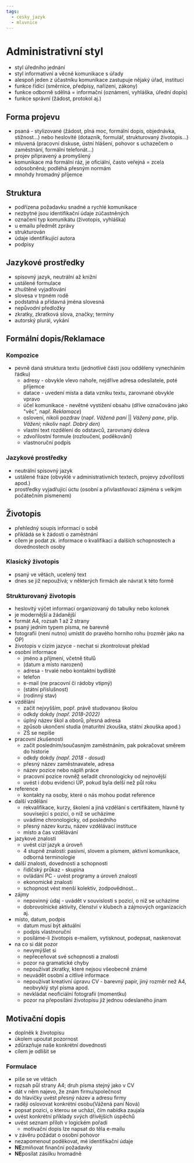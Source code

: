 ```yaml
---
tags:
  - cesky_jazyk
  - mluvnice
---
```

# Administrativní styl
* styl úředního jednání
* styl informativní a věcné komunikace s úřady
* alespoň jeden z účastníku komunikace zastupuje nějaký úřad, instituci
* funkce řídící (směrnice, předpisy, nařízení, zákony)
* funkce odborně sdělná = informační (oznámení, vyhláška, úřední dopis)
* funkce správní (žádost, protokol aj.)
## Forma projevu
* psaná - stylizované (žádost, plná moc, formální dopis, objednávka, stížnost...) nebo heslovité (dotazník, formulář, strukturovaný životopis...)
* mluvená (pracovní diskuse, ústní hlášení, pohovor s uchazečem o zaměstnání, formální telefonát...)
* projev připravený a promyšlený
* komunikace má formální ráz, je oficiální, často veřejná = zcela odosobněná; podléhá přesným normám
* mnohdy hromadný příjemce
## Struktura
* podřízena požadavku snadné a rychlé komunikace
* nezbytné jsou identifikační údaje zúčastněných
* označení typ komunikátu (životopis, vyhláška)
* u emailu předmět zprávy
* strukturován
* údaje identifikující autora
* podpisy
## Jazykové prostředky
* spisovný jazyk, neutrální až knižní
* ustálené formulace
* zhuštěné vyjadřování
* slovesa v trpném rodě
* podstatná a přídavná jména slovesná
* nepůvodní předložky
* zkratky, zkratková slova, značky; termíny
* autorský plurál, vykání
## Formální dopis/Reklamace
### Kompozice
* pevně daná struktura textu (jednotlivé části jsou odděleny vynecháním řádku)
	* adresy - obvykle vlevo nahoře, nejdříve adresa odesílatele, poté příjemce
	* datace - uvedení místa a data vzniku textu, zarovnané obvykle vpravo
	* účel komunikace - nevětné vystižení obsahu (dříve označováno jako "věc", např. *Reklamace*)
	* oslovení, nikoli pozdrav (např. *Vážená paní*  || *Vážený pane*, příp. *Vážení*; nikoliv např. *Dobrý den*)
	* vlastní text rozdělení do odstavců, zarovnaný doleva
	* zdvořilostní formule (rozloučení, poděkování)
	* vlastnoruční podpis
### Jazykové prostředky
* neutrální spisovný jazyk
* ustálené fráze (obvyklé v administrativních textech, projevy zdvořilosti apod.)
* prostředky vyjadřující úctu (osobní a přivlastňovací zájména s velkým počátečním písmenem)

## Životopis
* přehledný soupis informací o sobě
* přikládá se k žádosti o zaměstnání
* cílem je podat zk. informace o kvalifikaci a dalších schopnostech a dovednostech osoby
### Klasický životopis
* psaný ve větách, ucelený text
* dnes se již nepoužívá; v některých firmách ale návrat k této formě
### Strukturovaný životopis
* heslovitý výčet informací organizovaný do tabulky nebo kolonek
* je modernější a žádanější
* formát A4, rozsah 1 až 2 strany
* psaný jedním typem písma, ne barevně
* fotografii (není nutno) umístit do pravého horního rohu (rozměr jako na OP)
* životopis v cizím jazyce - nechat si zkontrolovat překlad
* osobní informace
	* jméno a příjmení, včetně titulů
	* (datum a místo narození)
	* adresa - trvalé nebo kontaktní bydliště
	* telefon
	* e-mail (ne pracovní či rádoby vtipný)
	* (státní příslušnost)
	* (rodinný stav)
* vzdělání
	* začít nejvyšším, popř. právě studovanou školou
	* odkdy dokdy *(např. 2018-2022)*
	* úplný název škol a oborů, přesná adresa
	* způsob ukončení studia (maturitní zkouška, státní zkouška apod.)
	* ZŠ se nepíše
* pracovní zkušenosti
	* začít posledním/současným zaměstnáním, pak pokračovat směrem do historie
	* odkdy dokdy *(např. 2018 - dosud)*
	* přesný název zaměstnavatele, adresa
	* název pozice nebo náplň práce
	* pracovní pozice rovněž seřadit chronologicky od nejnovější
	* uvést i dobu  evidenci ÚP, pokud byla delší než půl roku
* reference
	* kontakty na osoby, které o nás mohou podat reference
* další vzdělání
	* rekvalifikace, kurzy, školení a jiná vzdělání s certifikátem, hlavně ty související s pozicí, o níž se ucházíme
	* uvádíme chronologicky, od posledního
	* přesný název kurzu, název vzdělávací instituce
	* místo a čas vzdělávání
* jazykové znalosti
	* uvést cizí jazyk a úroveň
	* 4 stupně znalosti: pasivní, slovem a písmem, aktivní komunikace, odborná terminologie
* další znalosti, dovednosti a schopnosti
	* řidičský průkaz - skupina
	* ovládání PC - uvést programy a úroveň znalostí 
	* ekonomické znalosti
	* schopnost vést menší kolektiv, zodpovědnost...
* zájmy
	* nepovinný údaj - uvádět v souvislosti s pozicí, o niž se ucházíme
	* dobrovolnické aktivity, členství v klubech a zájmových organizacích aj.
* místo, datum, podpis
	* datum musí být aktuální
	* podpis vlastnoruční
	* posíláme-li životopis e-mailem, vytisknout, podepsat, naskenovat
* na co si dát pozor
	* nevymýšlet si
	* nepřeceňovat své schopnosti a znalosti
	* pozor na gramatické chyby
	* nepoužívat zkratky, které nejsou všeobecně známé
	* neuvádět osobní a citlivé informace
	* nepoužívat kreativní úpravu CV - barevný papír, jiný rozměr než A4, neobvyklý styl písma apod.
	* nevkládat neoficiální fotografii (momentku)
	* pozor na přeposílání životopisu již jednou odeslaného jinam
## Motivační dopis
* doplněk k životopisu
* úkolem upoutat pozornost
* zdůrazňuje naše konkrétní dovednosti
* cílem je odlišit se
### Formulace
* píše se ve větách
* rozsah půl strany A4; druh písma stejný jako v CV
* dát v něm najevo, že znám firmu/společnost
* do hlavičky uvést přesný název a adresu firmy
* raději oslovovat konkrétní osobu(Vážená paní Nová)
* popsat pozici, o kterou se uchází, čím nabídka zaujala
* uvést konkrétní příklady svých dřívějších úspěchů
* uvést seznam příloh v logickém pořadí
	* motivační dopis lze napsat do těla e-mailu
* v závěru požádat o osobní pohovor
* nezapomenout poděkovat, mé identifikační údaje
* **NE**zmiňovat finanční požadavky
* **NE**posílat zásilku hromadně